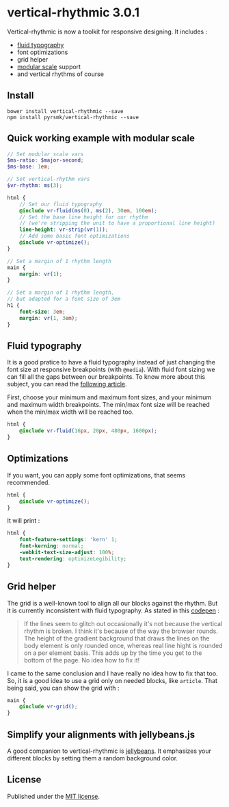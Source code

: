 vertical-rhythmic 3.0.1
=======================

Vertical-rhythmic is now a toolkit for responsive designing. It includes :

- [fluid typography](https://www.smashingmagazine.com/2016/05/fluid-typography/)
- font optimizations
- grid helper
- [modular scale](https://github.com/modularscale/modularscale-sass) support
- and vertical rhythms of course

Install
-------

```
bower install vertical-rhythmic --save
npm install pyrsmk/vertical-rhythmic --save
```

Quick working example with modular scale
----------------------------------------

```scss
// Set modular scale vars
$ms-ratio: $major-second;
$ms-base: 1em;

// Set vertical-rhythm vars
$vr-rhythm: ms(3);

html {
	// Set our fluid typography
	@include vr-fluid(ms(0), ms(2), 30em, 100em);
	// Set the base line height for our rhythm
	// (we're stripping the unit to have a proportional line height)
	line-height: vr-strip(vr(1));
	// Add some basic font optimizations
	@include vr-optimize();
}

// Set a margin of 1 rhythm length
main {
	margin: vr(1);
}

// Set a margin of 1 rhythm length,
// but adapted for a font size of 3em
h1 {
	font-size: 3em;
	margin: vr(1, 3em);
}
```

Fluid typography
----------------

It is a good pratice to have a fluid typography instead of just changing the font size at responsive breakpoints (with `@media`). With fluid font sizing we can fill all the gaps between our breakpoints. To know more about this subject, you can read the [following article](https://www.smashingmagazine.com/2016/05/fluid-typography/).

First, choose your minimum and maximum font sizes, and your minimum and maximum width breakpoints. The min/max font size will be reached when the min/max width will be reached too.

```scss
html {
	@include vr-fluid(16px, 20px, 480px, 1600px);
}
```

Optimizations
-------------

If you want, you can apply some font optimizations, that seems recommended.

```scss
html {
	@include vr-optimize();
}
```

It will print :

```css
html {
	font-feature-settings: 'kern' 1;
	font-kerning: normal;
	-webkit-text-size-adjust: 100%;
	text-rendering: optimizeLegibility;
}
```

Grid helper
-----------

The grid is a well-known tool to align all our blocks against the rhythm. But it is currently inconsistent with fluid typography. As stated in this [codepen](https://codepen.io/MadeByMike/pen/bEEGvv) :

> If the lines seem to glitch out occasionally it's not because the vertical rhythm is broken. I think it's because of the way the browser rounds. The height of the gradient background that draws the lines on the body element is only rounded once, whereas real line hight is rounded on a per element basis. This adds up by the time you get to the bottom of the page. No idea how to fix it!

I came to the same conclusion and I have really no idea how to fix that too. So, it is a good idea to use a grid only on needed blocks, like `article`. That being said, you can show the grid with :

```scss
main {
	@include vr-grid();
}
```

Simplify your alignments with jellybeans.js
-------------------------------------------

A good companion to vertical-rhythmic is [jellybeans](https://github.com/pyrsmk/jellybeans). It emphasizes your different blocks by setting them a random background color.

License
-------

Published under the [MIT license](http://dreamysource.mit-license.org).
